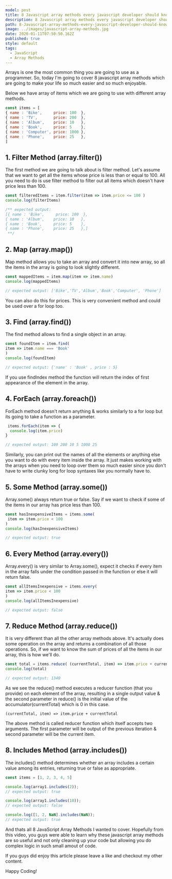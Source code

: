 ```yaml
---
model: post
title: 8 Javascript array methods every javascript developer should know!
description: 8 Javascript array methods every javascript developer should know!
path: 8-Javascript-array-methods-every-javascript-developer-should-know
image: ../images/javascript-array-methods.jpg
date: 2020-01-11T07:50:50.162Z
published: true
style: default
tags:
  - JavaScript
  - Array Methods
---
```

 Arrays is one the most common thing you are going to use as a programmer. So, today I'm going to cover 8 javascript array methods which are going to make your life so much easier and so much enjoyable.

Below  we have array of items which we are going to use with different array methods.

```js
const items = [
{ name : 'Bike',     price: 100  },
{ name : 'TV',       price: 200  },
{ name : 'Album',    price: 10   },
{ name : 'Book',     price: 5    },
{ name : 'Computer', price: 1000 },
{ name : 'Phone',    price: 25   },
]
```

## 1. Filter Method (array.filter())

The first method we are going to talk about is filter method. Let's assume that we want to get all the items whose price is less than or equal to 100. All you need to do is use filter method to filter out all items which doesn't have price less than 100.

```js
const filteredItems = item.filter(item => item.price <= 100 )
console.log(filterItems)

/** expected output:
[{ name : 'Bike',     price: 100  },
{ name : 'Album',    price: 10   },
{ name : 'Book',     price: 5    },
{ name : 'Phone',    price: 25   },]
 **/
```

## 2. Map (array.map())

Map method allows you to take an array and convert it into new array, so all the items in the array is going to look slightly different.

```js
const mappedItems = item.map(item => item.name)
console.log(mappedItems)

// expected output: ['Bike','TV','Album','Book','Computer', 'Phone']
```

You can also do this for prices. This is very convenient method and could be used over a for loop too.

## 3. Find (array.find())

The find method allows to find a single object in an array.

```js
const foundItem = item.find(
item => item.name === 'Book'
)
console.log(foundItem)

// expected output: {'name' : 'Book' , price : 5}

```

If you use findIndex method the function will return the index of first appearance of the element in the array.

## 4. ForEach (array.foreach())

ForEach method doesn't return anything & works similarly to a for loop but its going to take a function as a parameter.

```js
 items.forEach(item => {
  console.log(item.price)
}

// expected output: 100 200 10 5 1000 25
```

Similarly, you can print out the names of all the elements or anything else you want to do with every item inside the array. It just makes working with the arrays when you need to loop over them so much easier since you don't have to write clunky long for loop syntaxes like you normally have to.

## 5. Some Method (array.some())

Array.some() always return true or false. Say if we want to check if some of the items in our array has price less than 100.

```js
const hasInexpensiveItems = items.some(  
 item => item.price < 100
)
console.log(hasInexpensiveItems)

// expected output: true
```

## 6. Every Method (array.every())

Array.every() is very similar to Array.some(), expect it checks if every item in the array falls under the condition passed in the function or else it will return false.

```js
const allItemsInexpensive = items.every(   
item => item.price < 100
)
console.log(allItemsInexpensive)

// expected output: false
```

## 7. Reduce Method (array.reduce())

It is very different than all the other array methods above. It's actually does some operation on the array and returns a combination of all those operations. So, if we want to know the sum of prices of all the items  in our array, this is how we'll do.

```js
const total = items.reduce( (currentTotal, item) => item.price + currentTotal) , 0)
console.log(total)

// expected output: 1340

```

As we see the reduce() method executes a reducer function (that you provide) on each element of the array, resulting in a single output value & the second parameter in reduce() is the initial value of the accumulator(currentTotal) which is 0 in this case.

`(currentTotal, item) => item.price + currentTotal`

The above method is called reducer function which itself accepts two arguments. The first parameter will be output of the previous iteration & second parameter will be the current item. 

## 8. Includes Method (array.includes())

The includes() method determines whether an array includes a certain value among its entries, returning true or false as appropriate.

```js
const items = [1, 2, 3, 4, 5]

console.log(array1.includes(2));
// expected output: true

console.log(array1.includes(10));
// expected output: false

console.log([1, 2, NaN].includes(NaN));
// expected output: true
```

And thats all 8 JavaScript Array Methods I wanted to cover. Hopefully from this video, you guys were able to learn why these javascript array methods are so useful and not only cleaning up your code but allowing you do complex logic in such small amout of code.

If you guys did enjoy this article please leave a like and checkout my other content. 

Happy Coding!
